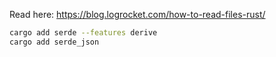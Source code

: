 Read here: https://blog.logrocket.com/how-to-read-files-rust/

```bash
cargo add serde --features derive
cargo add serde_json
```